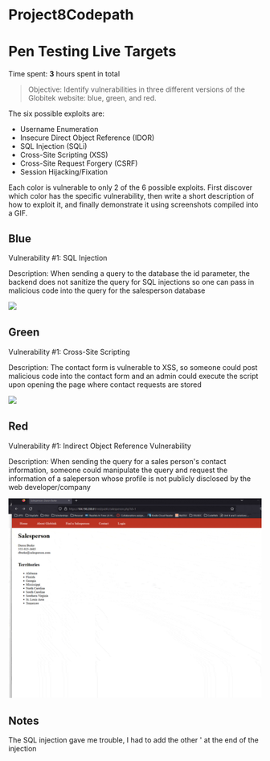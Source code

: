 # Project8Codepath


# Pen Testing Live Targets

Time spent: **3** hours spent in total

> Objective: Identify vulnerabilities in three different versions of the Globitek website: blue, green, and red.

The six possible exploits are:

* Username Enumeration
* Insecure Direct Object Reference (IDOR)
* SQL Injection (SQLi)
* Cross-Site Scripting (XSS)
* Cross-Site Request Forgery (CSRF)
* Session Hijacking/Fixation

Each color is vulnerable to only 2 of the 6 possible exploits. First discover which color has the specific vulnerability, then write a short description of how to exploit it, and finally demonstrate it using screenshots compiled into a GIF.

## Blue

Vulnerability #1: SQL Injection

Description: When sending a query to the database the id parameter, the backend does not sanitize the query for SQL injections so one can pass in malicious code into the query for the salesperson database

<img src="sqlinjectblue.gif">


## Green

Vulnerability #1: Cross-Site Scripting

Description: The contact form is vulnerable to XSS, so someone could post malicious code into the contact form and an admin could execute the script upon opening the page where contact requests are stored

<img src="greenxss.gif">


## Red

Vulnerability #1: Indirect Object Reference Vulnerability

Description: When sending the query for a sales person's contact information, someone could manipulate the query and request the information of a saleperson whose profile is not publicly disclosed by the web developer/company

<img src="redidor.gif">


## Notes

The SQL injection gave me trouble, I had to add the other ' at the end of the injection
